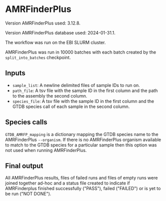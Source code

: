 # AMRFinderPlus

Version AMRFinderPlus used: 3.12.8.

Version AMRFinderPlus database used: 2024-01-31.1.

The workflow was run on the EBI SLURM cluster.

AMRFinderPlus was run in 10000 batches with each batch created by the `split_into_batches` checkpoint.

## Inputs

* `sample_list`: A newline delimited files of sample IDs to run on.
* `path_file`: A tsv file with the sample ID in the first column and the path to the assembly the second column.
* `species_file`: A tsv file with the sample ID in the first column and the GTDB species call of each sample in the second column.

## Species calls

`GTDB_AMRFP_mapping` is a dictionary mapping the GTDB species name to the AMRFinderPlus `--organism`. If there is no AMRFinderPlus organism available to match to the GTDB species for a particular sample then this option was not used when running AMRFinderPlus.

## Final output

All AMRFinderPlus results, files of failed runs and files of empty runs were joined together ad-hoc and a status file created to indicate if AMRFinderplus finished successfully ("PASS"), failed ("FAILED") or is yet to be run ("NOT DONE").
